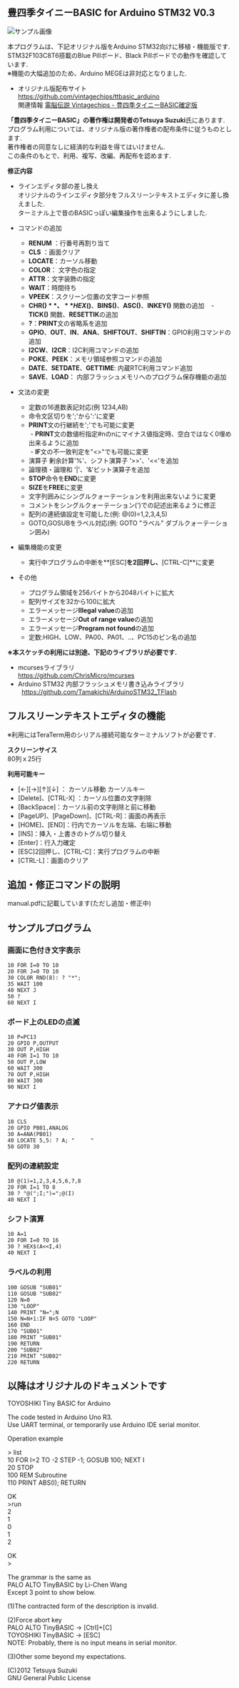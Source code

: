 ## 豊四季タイニーBASIC for Arduino STM32 V0.3

![サンプル画像](./image/sample.jpg)


本プログラムは、下記オリジナル版をArduino STM32向けに移植・機能版です.  
STM32F103C8T6搭載のBlue Pillボード、Black Pillボードでの動作を確認しています.  
※機能の大幅追加のため、Arduino MEGEは非対応となりました.  

- オリジナル版配布サイト  
 https://github.com/vintagechips/ttbasic_arduino  
 関連情報 [電脳伝説 Vintagechips - 豊四季タイニーBASIC確定版](https://vintagechips.wordpress.com/2015/12/06/%E8%B1%8A%E5%9B%9B%E5%AD%A3%E3%82%BF%E3%82%A4%E3%83%8B%E3%83%BCbasic%E7%A2%BA%E5%AE%9A%E7%89%88/)

**「豊四季タイニーBASIC」**の著作権は開発者**のTetsuya Suzuki**氏にあります.  
プログラム利用については、オリジナル版の著作権者の配布条件に従うものとします.  
著作権者の同意なしに経済的な利益を得てはいけません.  
この条件のもとで、利用、複写、改編、再配布を認めます.  

**修正内容**
- ラインエディタ部の差し換え  
 オリジナルのラインエディタ部分をフルスリーンテキストエディタに差し換えました.  
 ターミナル上で昔のBASICっぽい編集操作を出来るようにしました.  

- コマンドの追加  
  - **RENUM** ：行番号再割り当て  
  - **CLS** ：画面クリア  
  - **LOCATE**：カーソル移動  
  - **COLOR**： 文字色の指定  
  - **ATTR**：文字装飾の指定  
  - **WAIT**：時間待ち  
  - **VPEEK**：スクリーン位置の文字コード参照  
  - **CHR$()**、**HEX$()**、**BIN$()**、**ASC()**、**INKEY()** 関数の追加  
  - **TICK()** 関数、**RESETTIK**の追加  
  - **?**：**PRINT**文の省略系を追加  
  - **GPIO**、**OUT**、**IN**、**ANA**、**SHIFTOUT**、**SHIFTIN**：GPIO利用コマンドの追加  
  - **I2CW**、**I2CR**：I2C利用コマンドの追加  
  - **POKE**、**PEEK**：メモリ領域参照コマンドの追加  
  - **DATE**、**SETDATE**、**GETTIME**: 内蔵RTC利用コマンド追加  
  - **SAVE**、**LOAD**： 内部フラッシュメモリへのプログラム保存機能の追加  
- 文法の変更  
  - 定数の16進数表記対応(例 $1234,$AB)  
  - 命令文区切りを';'から':'に変更  
  - **PRINT**文の行継続を';'でも可能に変更  
  - **PRINT**文の数値桁指定#nのnにマイナス値指定時、空白ではなく0埋め出来るように追加  
  - **IF**文の不一致判定を"<>"でも可能に変更  
  - 演算子 剰余計算'%'、シフト演算子 '>>'、'<<'を追加  
  - 論理積・論理和 '|'、'&'ビット演算子を追加  
  - **STOP**命令を**END**に変更    
  - **SIZE**を**FREE**に変更  
  - 文字列囲みにシングルクォーテーションを利用出来ないように変更  
  - コメントをシングルクォーテーション(')での記述出来るように修正  
  - 配列の連続値設定を可能した(例: @(0)=1,2,3,4,5)    
  - GOTO,GOSUBをラベル対応(例: GOTO "ラベル" ダブルクォーテーション囲み)  
- 編集機能の変更  
  - 実行中プログラムの中断を**[ESC]**を2回押し、**[CTRL-C]**に変更  
- その他  
  - プログラム領域を256バイトから2048バイトに拡大  
  - 配列サイズを32から100に拡大  
  - エラーメッセージ**Illegal value**の追加  
  - エラーメッセージ**Out of range value**の追加  
  - エラーメッセージ**Program not found**の追加  
  - 定数:HIGH、LOW、PA00、PA01、..、PC15のピン名の追加  

**※本スケッチの利用には別途、下記のライブラリが必要です.**  
 - mcursesライブラリ  
   https://github.com/ChrisMicro/mcurses  
 - Arduino STM32 内部フラッシュメモリ書き込みライブラリ  
   https://github.com/Tamakichi/ArduinoSTM32_TFlash  

## フルスリーンテキストエディタの機能
※利用にはTeraTerm用のシリアル接続可能なターミナルソフトが必要です.  

**スクリーンサイス**  
80列ｘ25行  

**利用可能キー**  
- [←][→][↑][↓] ： カーソル移動 カーソルキー  
- [Delete]、[CTRL-X] ：カーソル位置の文字削除  
- [BackSpace]：カーソル前の文字削除と前に移動  
- [PageUP]、[PageDown]、[CTRL-R]：画面の再表示  
- [HOME]、[END]：行内でカーソルを左端、右端に移動  
- [INS]：挿入・上書きのトグル切り替え  
- [Enter]：行入力確定  
- [ESC]2回押し、[CTRL-C]：実行プログラムの中断
- [CTRL-L]：画面のクリア

## 追加・修正コマンドの説明
manual.pdfに記載しています(ただし追加・修正中)  

## サンプルプログラム
### 画面に色付き文字表示
```
10 FOR I=0 TO 10
20 FOR J=0 TO 10
30 COLOR RND(8): ? "*";
35 WAIT 100
40 NEXT J
50 ?
60 NEXT I
```

### ボード上のLEDの点滅  
```
10 P=PC13
20 GPIO P,OUTPUT
30 OUT P,HIGH
40 FOR I=1 TO 10
50 OUT P,LOW
60 WAIT 300
70 OUT P,HIGH
80 WAIT 300
90 NEXT I
```

### アナログ値表示
```
10 CLS
20 GPIO PB01,ANALOG
30 A=ANA(PB01)
40 LOCATE 5,5: ? A; "     "
50 GOTO 30
```
### 配列の連続設定
```
10 @(1)=1,2,3,4,5,6,7,8
20 FOR I=1 TO 8
30 ? "@(";I;")=";@(I)
40 NEXT I
```

### シフト演算
```
10 A=1
20 FOR I=0 TO 16
30 ? HEX$(A<<I,4)
40 NEXT I
```

### ラベルの利用
```
100 GOSUB "SUB01"
110 GOSUB "SUB02"
120 N=0
130 "LOOP"
140 PRINT "N=";N
150 N=N+1:IF N<5 GOTO "LOOP"
160 END
170 "SUB01"
180 PRINT "SUB01"
190 RETURN
200 "SUB02"
210 PRINT "SUB02"
220 RETURN
```

## 以降はオリジナルのドキュメントです



TOYOSHIKI Tiny BASIC for Arduino

The code tested in Arduino Uno R3.<br>
Use UART terminal, or temporarily use Arduino IDE serial monitor.

Operation example

&gt; list<br>
10 FOR I=2 TO -2 STEP -1; GOSUB 100; NEXT I<br>
20 STOP<br>
100 REM Subroutine<br>
110 PRINT ABS(I); RETURN

OK<br>
&gt;run<br>
2<br>
1<br>
0<br>
1<br>
2

OK<br>
&gt;

The grammar is the same as<br>
PALO ALTO TinyBASIC by Li-Chen Wang<br>
Except 3 point to show below.

(1)The contracted form of the description is invalid.

(2)Force abort key<br>
PALO ALTO TinyBASIC -> [Ctrl]+[C]<br>
TOYOSHIKI TinyBASIC -> [ESC]<br>
NOTE: Probably, there is no input means in serial monitor.

(3)Other some beyond my expectations.

(C)2012 Tetsuya Suzuki<br>
GNU General Public License
